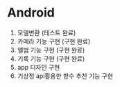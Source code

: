 # Android

1. 모델변환 (테스트 완료)
2. 카메라 기능 구현 (구현 완료)
3. 앨범 기능 구현 (구현 완료)
4. 기록 기능 구현 (구현 완료)
5. app 디자인 구현
6. 기상청 api활용한 향수 추천 기능 구현
